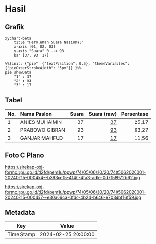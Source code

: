 # Hasil

## Grafik

```mermaid
xychart-beta
    title "Perolehan Suara Nasional"
    x-axis [01, 02, 03]
    y-axis "Suara" 0 --> 93
    bar [37, 93, 17]
```

```mermaid
%%{init: {"pie": {"textPosition": 0.5}, "themeVariables": {"pieOuterStrokeWidth": "5px"}} }%%
pie showData
    "1" : 37
    "2" : 93
    "3" : 17
```

## Tabel

| No. | Nama Paslon    | Suara | Suara (raw) | Persentase |
|:--- |:-------------- | -----:| -----------:| ----------:|
| 1   | ANIES MUHAIMIN | 37    | [37][p-1]   | 25,17      |
| 2   | PRABOWO GIBRAN | 93    | [93][p-2]   | 63,27      |
| 3   | GANJAR MAHFUD  | 17    | [17][p-3]   | 11,56      |


[p-1]: https://github.com/gigit-pemilu/pemilu-2024/blob/main/pilpres/hitung-suara/sub/74-sulawesi-tenggara/sub/05-konawe-selatan/sub/06-lainea/sub/2020-aoreo/sub/001-tps/sub/paslon-1.txt
[p-2]: https://github.com/gigit-pemilu/pemilu-2024/blob/main/pilpres/hitung-suara/sub/74-sulawesi-tenggara/sub/05-konawe-selatan/sub/06-lainea/sub/2020-aoreo/sub/001-tps/sub/paslon-2.txt
[p-3]: https://github.com/gigit-pemilu/pemilu-2024/blob/main/pilpres/hitung-suara/sub/74-sulawesi-tenggara/sub/05-konawe-selatan/sub/06-lainea/sub/2020-aoreo/sub/001-tps/sub/paslon-3.txt

## Foto C Plano

https://sirekap-obj-formc.kpu.go.id/d2fd/pemilu/ppwp/74/05/06/20/20/7405062020001-20240215-000454--b393cef5-4140-4fa3-adfe-0d7f58972b62.jpg

https://sirekap-obj-formc.kpu.go.id/d2fd/pemilu/ppwp/74/05/06/20/20/7405062020001-20240215-000457--e30a06ca-0fdc-4b24-b646-e703dbf16f59.jpg


## Metadata

| Key        | Value               |
| ---------- | ------------------- |
| Time Stamp | 2024-02-25 20:00:00 |



